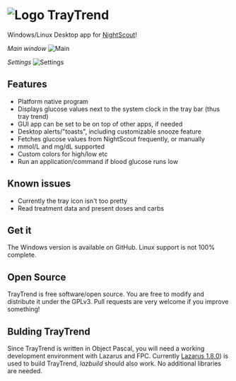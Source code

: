 # ![Logo](https://github.com/slicke/raw/master/img/up1.jpg "Logo") TrayTrend

Windows/Linux Desktop app for [NightScout](http://www.nightscout.info)!

_Main window_
![Main](https://github.com/slicke/raw/master/img/beta1.png "Main screen")

_Settings_
![Settings](https://github.com/slicke/raw/master/img/beta1_settings.png "Settings")


## Features
- Platform native program
- Displays glucose values next to the system clock in the tray bar (thus tray trend)
- GUI app can be set to be on top of other apps, if needed
- Desktop alerts/"toasts", including customizable snooze feature
- Fetches glucose values from NightScout frequently, or manually
- mmol/L and mg/dL supported
- Custom colors for high/low etc
- Run an application/command if blood glucose runs low

## Known issues
- Currently the tray icon isn't too pretty
- Read treatment data and present doses and carbs

## Get it
The Windows version is available on GitHub. Linux support is not 100% complete.

## Open Source
TrayTrend is free software/open source. You are free to modify and distribute it under the GPLv3. Pull requests are very welcome if you improve something!

## Bulding TrayTrend
Since TrayTrend is written in Object Pascal, you will need a working development environment with Lazarus and FPC.
Currently [Lazarus 1.8.0](http://lazarus.freepascal.org)) is used to build TrayTrend, _lazbuild_ should also work. No additional libraries are needed.